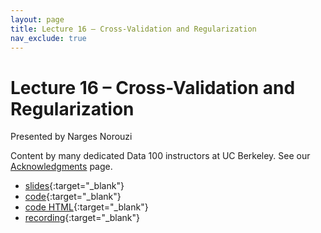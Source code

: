```yaml
---
layout: page
title: Lecture 16 – Cross-Validation and Regularization
nav_exclude: true
---
```


# Lecture 16 – Cross-Validation and Regularization

Presented by Narges Norouzi

Content by many dedicated Data 100 instructors at UC Berkeley. See our [Acknowledgments](../../acks) page.

- [slides](https://docs.google.com/presentation/d/14RVN9BsCJfE8VHZ-7lYCtr5wHTvisMWExMrCK6-zaxQ/edit?usp=sharing){:target="_blank"}
- [code](https://data100.datahub.berkeley.edu/hub/user-redirect/git-pull?repo=https%3A%2F%2Fgithub.com%2FDS-100%2Ffa24-student&urlpath=lab%2Ftree%2Ffa24-student%2F%2Flecture%2Flec16%2Flec16.ipynb&branch=main){:target="_blank"}
- [code HTML](../../resources/assets/lectures/lec16/lec16.html){:target="_blank"}
- [recording](https://youtu.be/-bj86kzkiZ8){:target="_blank"}